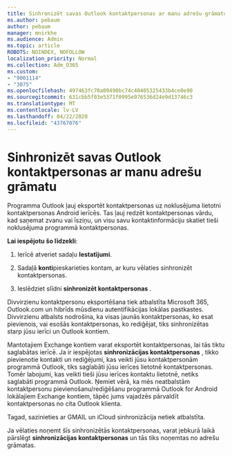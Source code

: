 ```yaml
---
title: Sinhronizēt savas Outlook kontaktpersonas ar manu adrešu grāmatu
ms.author: pebaum
author: pebaum
manager: mnirkhe
ms.audience: Admin
ms.topic: article
ROBOTS: NOINDEX, NOFOLLOW
localization_priority: Normal
ms.collection: Adm_O365
ms.custom:
- "9001114"
- "3075"
ms.openlocfilehash: 497463fc70a09490bc74c40405325433b4ce0e90
ms.sourcegitcommit: 631cbb5f03e5371f0995e976536d24e9d13746c3
ms.translationtype: MT
ms.contentlocale: lv-LV
ms.lasthandoff: 04/22/2020
ms.locfileid: "43767076"
---
```

# <a name="sync-my-outlook-contacts-to-my-address-book"></a>Sinhronizēt savas Outlook kontaktpersonas ar manu adrešu grāmatu

Programma Outlook ļauj eksportēt kontaktpersonas uz noklusējuma lietotni kontaktpersonas Android ierīcēs. Tas ļauj redzēt kontaktpersonas vārdu, kad saņemat zvanu vai īsziņu, un visu savu kontaktinformāciju skatiet tieši noklusējuma programmā kontaktpersonas.
 
**Lai iespējotu šo līdzekli**:
 
1. Ierīcē atveriet sadaļu **Iestatījumi**.

2. Sadaļā **konti**pieskarieties kontam, ar kuru vēlaties sinhronizēt kontaktpersonas.

3. Ieslēdziet slīdni **sinhronizēt kontaktpersonas** .
 
Divvirzienu kontaktpersonu eksportēšana tiek atbalstīta Microsoft 365, Outlook.com un hibrīds mūsdienu autentifikācijas lokālas pastkastes. Divvirzienu atbalsts nodrošina, ka visas jaunās kontaktpersonas, ko esat pievienois, vai esošās kontaktpersonas, ko rediģējat, tiks sinhronizētas starp jūsu ierīci un Outlook kontiem.
 
Mantotajiem Exchange kontiem varat eksportēt kontaktpersonas, lai tās tiktu saglabātas ierīcē. Ja ir iespējotas **sinhronizācijas kontaktpersonas** , tikko pievienotie kontakti un rediģējumi, kas veikti jūsu kontaktpersonām programmā Outlook, tiks saglabāti jūsu ierīces lietotnē kontaktpersonas. Tomēr labojumi, kas veikti tieši jūsu ierīces kontaktu lietotnē, netiks saglabāti programmā Outlook. Ņemiet vērā, ka mēs neatbalstām kontaktpersonu pievienošanu/rediģēšanu programmā Outlook for Android lokālajiem Exchange kontiem, tāpēc jums vajadzēs pārvaldīt kontaktpersonas no cita Outlook klienta.
 
Tagad, sazinieties ar GMAIL un iCloud sinhronizācija netiek atbalstīta.
 
Ja vēlaties noņemt šīs sinhronizētās kontaktpersonas, varat jebkurā laikā pārslēgt **sinhronizācijas kontaktpersonas** un tās tiks noņemtas no adrešu grāmatas.
